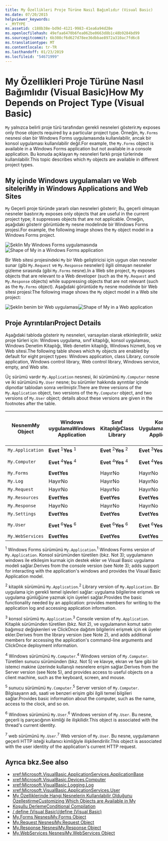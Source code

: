 ```yaml
---
title: My Özellikleri Proje Türüne Nasıl Bağımlıdır (Visual Basic)
ms.date: 07/20/2015
helpviewer_keywords:
- _MYTYPE
ms.assetid: c188b38e-bd9d-4121-9983-41ea6a94d28e
ms.openlocfilehash: 49efaa6470b6fea062be0663d8b1c48b9284bd99
ms.sourcegitcommit: 6b308cf6d627d78ee36dbbae8972a310ac7fd6c8
ms.translationtype: MT
ms.contentlocale: tr-TR
ms.lasthandoff: 01/23/2019
ms.locfileid: "54671999"
---
```

# <a name="how-my-depends-on-project-type-visual-basic"></a><span data-ttu-id="066c3-102">My Özellikleri Proje Türüne Nasıl Bağımlıdır (Visual Basic)</span><span class="sxs-lookup"><span data-stu-id="066c3-102">How My Depends on Project Type (Visual Basic)</span></span>
<span data-ttu-id="066c3-103">`My` yalnızca belirli proje türü tarafından gerekli nesneleri gösterir.</span><span class="sxs-lookup"><span data-stu-id="066c3-103">`My` exposes only those objects required by a particular project type.</span></span> <span data-ttu-id="066c3-104">Örneğin, `My.Forms` nesnesi olan bir Windows Forms uygulamasında kullanılabilir, ancak bir konsol uygulaması kullanılabilir değil.</span><span class="sxs-lookup"><span data-stu-id="066c3-104">For example, the `My.Forms` object is available in a Windows Forms application but not available in a console application.</span></span> <span data-ttu-id="066c3-105">Bu konuda açıklayan `My` nesneleri farklı proje türlerinde kullanılabilir.</span><span class="sxs-lookup"><span data-stu-id="066c3-105">This topic describes which `My` objects are available in different project types.</span></span>  
  
## <a name="my-in-windows-applications-and-web-sites"></a><span data-ttu-id="066c3-106">My içinde Windows uygulamaları ve Web siteleri</span><span class="sxs-lookup"><span data-stu-id="066c3-106">My in Windows Applications and Web Sites</span></span>  
 <span data-ttu-id="066c3-107">`My` Geçerli proje türünde yararlı olan nesneleri gösterir; Bu, geçerli olmayan nesneler bastırır.</span><span class="sxs-lookup"><span data-stu-id="066c3-107">`My` exposes only objects that are useful in the current project type; it suppresses objects that are not applicable.</span></span> <span data-ttu-id="066c3-108">Örneğin, aşağıdaki gösterir görüntüde `My` nesne modelinde bir Windows Forms projesi.</span><span class="sxs-lookup"><span data-stu-id="066c3-108">For example, the following image shows the `My` object model in a Windows Forms project.</span></span>  
  
 <span data-ttu-id="066c3-109">![Şeklin My Windows Forms uygulamasında](../../../visual-basic/developing-apps/development-with-my/media/myinwinform.png "MyInWinForm")</span><span class="sxs-lookup"><span data-stu-id="066c3-109">![Shape of My in a Windows Forms application](../../../visual-basic/developing-apps/development-with-my/media/myinwinform.png "MyInWinForm")</span></span>  
  
 <span data-ttu-id="066c3-110">Bir Web sitesi projesindeki `My` bir Web geliştiricisi için uygun olan nesneler sunar (gibi `My.Request` ve `My.Response` nesneleri) ilgili olmayan nesneler gizleme sırasında (gibi `My.Forms` nesne).</span><span class="sxs-lookup"><span data-stu-id="066c3-110">In a Web site project, `My` exposes objects that are relevant to a Web developer (such as the `My.Request` and `My.Response` objects) while suppressing objects that are not relevant (such as the `My.Forms` object).</span></span> <span data-ttu-id="066c3-111">Aşağıdaki görüntüde `My` nesne modelinde bir Web sitesi projesi:</span><span class="sxs-lookup"><span data-stu-id="066c3-111">The following image shows the `My` object model in a Web site project:</span></span>  
  
 <span data-ttu-id="066c3-112">![Şeklin benim bir Web uygulaması](../../../visual-basic/developing-apps/development-with-my/media/myinweb.png "MyInWeb")</span><span class="sxs-lookup"><span data-stu-id="066c3-112">![Shape of My in a Web application](../../../visual-basic/developing-apps/development-with-my/media/myinweb.png "MyInWeb")</span></span>  
  
## <a name="project-details"></a><span data-ttu-id="066c3-113">Proje Ayrıntıları</span><span class="sxs-lookup"><span data-stu-id="066c3-113">Project Details</span></span>  
 <span data-ttu-id="066c3-114">Aşağıdaki tabloda gösterir `My` nesneleri, varsayılan olarak etkinleştirilir, sekiz proje türleri için: Windows uygulama, sınıf kitaplığı, konsol uygulaması, Windows Denetim Kitaplığı, Web denetim kitaplığı, Windows hizmeti, boş ve Web sitesi.</span><span class="sxs-lookup"><span data-stu-id="066c3-114">The following table shows which `My` objects are enabled by default for eight project types: Windows application, class Library, console application, Windows control library, Web control library, Windows service, empty, and Web site.</span></span>  
  
 <span data-ttu-id="066c3-115">Üç sürümü vardır `My.Application` nesnesi, iki sürümünü `My.Computer` nesne ve iki sürümünü `My.User` nesne; bu sürümler hakkında ayrıntılar içinde dipnotlar tablodan sonra verilmiştir.</span><span class="sxs-lookup"><span data-stu-id="066c3-115">There are three versions of the `My.Application` object, two versions of the `My.Computer` object, and two versions of `My.User` object; details about these versions are given in the footnotes after the table.</span></span>  
  
|<span data-ttu-id="066c3-116">Nesnem</span><span class="sxs-lookup"><span data-stu-id="066c3-116">My Object</span></span>|<span data-ttu-id="066c3-117">Windows uygulama</span><span class="sxs-lookup"><span data-stu-id="066c3-117">Windows Application</span></span>|<span data-ttu-id="066c3-118">Sınıf Kitaplığı</span><span class="sxs-lookup"><span data-stu-id="066c3-118">Class Library</span></span>|<span data-ttu-id="066c3-119">Konsol Uygulaması</span><span class="sxs-lookup"><span data-stu-id="066c3-119">Console Application</span></span>|<span data-ttu-id="066c3-120">Windows Denetim Kitaplığı</span><span class="sxs-lookup"><span data-stu-id="066c3-120">Windows Control Library</span></span>|<span data-ttu-id="066c3-121">Web Denetim Kitaplığı</span><span class="sxs-lookup"><span data-stu-id="066c3-121">Web Control Library</span></span>|<span data-ttu-id="066c3-122">Windows Hizmeti</span><span class="sxs-lookup"><span data-stu-id="066c3-122">Windows Service</span></span>|<span data-ttu-id="066c3-123">boş</span><span class="sxs-lookup"><span data-stu-id="066c3-123">Empty</span></span>|<span data-ttu-id="066c3-124">Web Sitesi</span><span class="sxs-lookup"><span data-stu-id="066c3-124">Web Site</span></span>|  
|---|---|---|---|---|---|---|---|---|  
|`My.Application`|<span data-ttu-id="066c3-125">**Evet** <sup>1</sup></span><span class="sxs-lookup"><span data-stu-id="066c3-125">**Yes** <sup>1</sup></span></span>|<span data-ttu-id="066c3-126">**Evet** <sup>2</sup></span><span class="sxs-lookup"><span data-stu-id="066c3-126">**Yes** <sup>2</sup></span></span>|<span data-ttu-id="066c3-127">**Evet** <sup>3</sup></span><span class="sxs-lookup"><span data-stu-id="066c3-127">**Yes** <sup>3</sup></span></span>|<span data-ttu-id="066c3-128">**Evet** <sup>2</sup></span><span class="sxs-lookup"><span data-stu-id="066c3-128">**Yes** <sup>2</sup></span></span>|<span data-ttu-id="066c3-129">Hayır</span><span class="sxs-lookup"><span data-stu-id="066c3-129">No</span></span>|<span data-ttu-id="066c3-130">**Evet** <sup>3</sup></span><span class="sxs-lookup"><span data-stu-id="066c3-130">**Yes** <sup>3</sup></span></span>|<span data-ttu-id="066c3-131">Hayır</span><span class="sxs-lookup"><span data-stu-id="066c3-131">No</span></span>|<span data-ttu-id="066c3-132">Hayır</span><span class="sxs-lookup"><span data-stu-id="066c3-132">No</span></span>|  
|`My.Computer`|<span data-ttu-id="066c3-133">**Evet** <sup>4</sup></span><span class="sxs-lookup"><span data-stu-id="066c3-133">**Yes** <sup>4</sup></span></span>|<span data-ttu-id="066c3-134">**Evet** <sup>4</sup></span><span class="sxs-lookup"><span data-stu-id="066c3-134">**Yes** <sup>4</sup></span></span>|<span data-ttu-id="066c3-135">**Evet** <sup>4</sup></span><span class="sxs-lookup"><span data-stu-id="066c3-135">**Yes** <sup>4</sup></span></span>|<span data-ttu-id="066c3-136">**Evet** <sup>4</sup></span><span class="sxs-lookup"><span data-stu-id="066c3-136">**Yes** <sup>4</sup></span></span>|<span data-ttu-id="066c3-137">**Evet** <sup>5</sup></span><span class="sxs-lookup"><span data-stu-id="066c3-137">**Yes** <sup>5</sup></span></span>|<span data-ttu-id="066c3-138">**Evet** <sup>4</sup></span><span class="sxs-lookup"><span data-stu-id="066c3-138">**Yes** <sup>4</sup></span></span>|<span data-ttu-id="066c3-139">Hayır</span><span class="sxs-lookup"><span data-stu-id="066c3-139">No</span></span>|<span data-ttu-id="066c3-140">**Evet** <sup>5</sup></span><span class="sxs-lookup"><span data-stu-id="066c3-140">**Yes** <sup>5</sup></span></span>|  
|`My.Forms`|<span data-ttu-id="066c3-141">**Evet**</span><span class="sxs-lookup"><span data-stu-id="066c3-141">**Yes**</span></span>|<span data-ttu-id="066c3-142">Hayır</span><span class="sxs-lookup"><span data-stu-id="066c3-142">No</span></span>|<span data-ttu-id="066c3-143">Hayır</span><span class="sxs-lookup"><span data-stu-id="066c3-143">No</span></span>|<span data-ttu-id="066c3-144">**Evet**</span><span class="sxs-lookup"><span data-stu-id="066c3-144">**Yes**</span></span>|<span data-ttu-id="066c3-145">Hayır</span><span class="sxs-lookup"><span data-stu-id="066c3-145">No</span></span>|<span data-ttu-id="066c3-146">Hayır</span><span class="sxs-lookup"><span data-stu-id="066c3-146">No</span></span>|<span data-ttu-id="066c3-147">Hayır</span><span class="sxs-lookup"><span data-stu-id="066c3-147">No</span></span>|<span data-ttu-id="066c3-148">Hayır</span><span class="sxs-lookup"><span data-stu-id="066c3-148">No</span></span>|  
|`My.Log`|<span data-ttu-id="066c3-149">Hayır</span><span class="sxs-lookup"><span data-stu-id="066c3-149">No</span></span>|<span data-ttu-id="066c3-150">Hayır</span><span class="sxs-lookup"><span data-stu-id="066c3-150">No</span></span>|<span data-ttu-id="066c3-151">Hayır</span><span class="sxs-lookup"><span data-stu-id="066c3-151">No</span></span>|<span data-ttu-id="066c3-152">Hayır</span><span class="sxs-lookup"><span data-stu-id="066c3-152">No</span></span>|<span data-ttu-id="066c3-153">Hayır</span><span class="sxs-lookup"><span data-stu-id="066c3-153">No</span></span>|<span data-ttu-id="066c3-154">Hayır</span><span class="sxs-lookup"><span data-stu-id="066c3-154">No</span></span>|<span data-ttu-id="066c3-155">Hayır</span><span class="sxs-lookup"><span data-stu-id="066c3-155">No</span></span>|<span data-ttu-id="066c3-156">**Evet**</span><span class="sxs-lookup"><span data-stu-id="066c3-156">**Yes**</span></span>|  
|`My.Request`|<span data-ttu-id="066c3-157">Hayır</span><span class="sxs-lookup"><span data-stu-id="066c3-157">No</span></span>|<span data-ttu-id="066c3-158">Hayır</span><span class="sxs-lookup"><span data-stu-id="066c3-158">No</span></span>|<span data-ttu-id="066c3-159">Hayır</span><span class="sxs-lookup"><span data-stu-id="066c3-159">No</span></span>|<span data-ttu-id="066c3-160">Hayır</span><span class="sxs-lookup"><span data-stu-id="066c3-160">No</span></span>|<span data-ttu-id="066c3-161">Hayır</span><span class="sxs-lookup"><span data-stu-id="066c3-161">No</span></span>|<span data-ttu-id="066c3-162">Hayır</span><span class="sxs-lookup"><span data-stu-id="066c3-162">No</span></span>|<span data-ttu-id="066c3-163">Hayır</span><span class="sxs-lookup"><span data-stu-id="066c3-163">No</span></span>|<span data-ttu-id="066c3-164">**Evet**</span><span class="sxs-lookup"><span data-stu-id="066c3-164">**Yes**</span></span>|  
|`My.Resources`|<span data-ttu-id="066c3-165">**Evet**</span><span class="sxs-lookup"><span data-stu-id="066c3-165">**Yes**</span></span>|<span data-ttu-id="066c3-166">**Evet**</span><span class="sxs-lookup"><span data-stu-id="066c3-166">**Yes**</span></span>|<span data-ttu-id="066c3-167">**Evet**</span><span class="sxs-lookup"><span data-stu-id="066c3-167">**Yes**</span></span>|<span data-ttu-id="066c3-168">**Evet**</span><span class="sxs-lookup"><span data-stu-id="066c3-168">**Yes**</span></span>|<span data-ttu-id="066c3-169">**Evet**</span><span class="sxs-lookup"><span data-stu-id="066c3-169">**Yes**</span></span>|<span data-ttu-id="066c3-170">**Evet**</span><span class="sxs-lookup"><span data-stu-id="066c3-170">**Yes**</span></span>|<span data-ttu-id="066c3-171">Hayır</span><span class="sxs-lookup"><span data-stu-id="066c3-171">No</span></span>|<span data-ttu-id="066c3-172">Hayır</span><span class="sxs-lookup"><span data-stu-id="066c3-172">No</span></span>|  
|`My.Response`|<span data-ttu-id="066c3-173">Hayır</span><span class="sxs-lookup"><span data-stu-id="066c3-173">No</span></span>|<span data-ttu-id="066c3-174">Hayır</span><span class="sxs-lookup"><span data-stu-id="066c3-174">No</span></span>|<span data-ttu-id="066c3-175">Hayır</span><span class="sxs-lookup"><span data-stu-id="066c3-175">No</span></span>|<span data-ttu-id="066c3-176">Hayır</span><span class="sxs-lookup"><span data-stu-id="066c3-176">No</span></span>|<span data-ttu-id="066c3-177">Hayır</span><span class="sxs-lookup"><span data-stu-id="066c3-177">No</span></span>|<span data-ttu-id="066c3-178">Hayır</span><span class="sxs-lookup"><span data-stu-id="066c3-178">No</span></span>|<span data-ttu-id="066c3-179">Hayır</span><span class="sxs-lookup"><span data-stu-id="066c3-179">No</span></span>|<span data-ttu-id="066c3-180">**Evet**</span><span class="sxs-lookup"><span data-stu-id="066c3-180">**Yes**</span></span>|  
|`My.Settings`|<span data-ttu-id="066c3-181">**Evet**</span><span class="sxs-lookup"><span data-stu-id="066c3-181">**Yes**</span></span>|<span data-ttu-id="066c3-182">**Evet**</span><span class="sxs-lookup"><span data-stu-id="066c3-182">**Yes**</span></span>|<span data-ttu-id="066c3-183">**Evet**</span><span class="sxs-lookup"><span data-stu-id="066c3-183">**Yes**</span></span>|<span data-ttu-id="066c3-184">**Evet**</span><span class="sxs-lookup"><span data-stu-id="066c3-184">**Yes**</span></span>|<span data-ttu-id="066c3-185">**Evet**</span><span class="sxs-lookup"><span data-stu-id="066c3-185">**Yes**</span></span>|<span data-ttu-id="066c3-186">**Evet**</span><span class="sxs-lookup"><span data-stu-id="066c3-186">**Yes**</span></span>|<span data-ttu-id="066c3-187">Hayır</span><span class="sxs-lookup"><span data-stu-id="066c3-187">No</span></span>|<span data-ttu-id="066c3-188">Hayır</span><span class="sxs-lookup"><span data-stu-id="066c3-188">No</span></span>|  
|`My.User`|<span data-ttu-id="066c3-189">**Evet** <sup>6</sup></span><span class="sxs-lookup"><span data-stu-id="066c3-189">**Yes** <sup>6</sup></span></span>|<span data-ttu-id="066c3-190">**Evet** <sup>6</sup></span><span class="sxs-lookup"><span data-stu-id="066c3-190">**Yes** <sup>6</sup></span></span>|<span data-ttu-id="066c3-191">**Evet** <sup>6</sup></span><span class="sxs-lookup"><span data-stu-id="066c3-191">**Yes** <sup>6</sup></span></span>|<span data-ttu-id="066c3-192">**Evet** <sup>6</sup></span><span class="sxs-lookup"><span data-stu-id="066c3-192">**Yes** <sup>6</sup></span></span>|<span data-ttu-id="066c3-193">**Evet** <sup>7</sup></span><span class="sxs-lookup"><span data-stu-id="066c3-193">**Yes** <sup>7</sup></span></span>|<span data-ttu-id="066c3-194">**Evet** <sup>6</sup></span><span class="sxs-lookup"><span data-stu-id="066c3-194">**Yes** <sup>6</sup></span></span>|<span data-ttu-id="066c3-195">Hayır</span><span class="sxs-lookup"><span data-stu-id="066c3-195">No</span></span>|<span data-ttu-id="066c3-196">**Evet** <sup>7</sup></span><span class="sxs-lookup"><span data-stu-id="066c3-196">**Yes** <sup>7</sup></span></span>|  
|`My.WebServices`|<span data-ttu-id="066c3-197">**Evet**</span><span class="sxs-lookup"><span data-stu-id="066c3-197">**Yes**</span></span>|<span data-ttu-id="066c3-198">**Evet**</span><span class="sxs-lookup"><span data-stu-id="066c3-198">**Yes**</span></span>|<span data-ttu-id="066c3-199">**Evet**</span><span class="sxs-lookup"><span data-stu-id="066c3-199">**Yes**</span></span>|<span data-ttu-id="066c3-200">**Evet**</span><span class="sxs-lookup"><span data-stu-id="066c3-200">**Yes**</span></span>|<span data-ttu-id="066c3-201">**Evet**</span><span class="sxs-lookup"><span data-stu-id="066c3-201">**Yes**</span></span>|<span data-ttu-id="066c3-202">**Evet**</span><span class="sxs-lookup"><span data-stu-id="066c3-202">**Yes**</span></span>|<span data-ttu-id="066c3-203">Hayır</span><span class="sxs-lookup"><span data-stu-id="066c3-203">No</span></span>|<span data-ttu-id="066c3-204">Hayır</span><span class="sxs-lookup"><span data-stu-id="066c3-204">No</span></span>|  
  
 <span data-ttu-id="066c3-205"><sup>1</sup> Windows Forms sürümünü `My.Application`.</span><span class="sxs-lookup"><span data-stu-id="066c3-205"><sup>1</sup> Windows Forms version of `My.Application`.</span></span> <span data-ttu-id="066c3-206">Konsol sürümünden türetilen (bkz. Not 3); uygulamanın windows ile etkileşim kurmak için destek ekler ve Visual Basic uygulama modeli sağlar.</span><span class="sxs-lookup"><span data-stu-id="066c3-206">Derives from the console version (see Note 3); adds support for interacting with the application's windows and provides the Visual Basic Application model.</span></span>  
  
 <span data-ttu-id="066c3-207"><sup>2</sup> kitaplık sürümünü `My.Application`.</span><span class="sxs-lookup"><span data-stu-id="066c3-207"><sup>2</sup> Library version of `My.Application`.</span></span> <span data-ttu-id="066c3-208">Bir uygulama için gerekli temel işlevleri sağlar: uygulama bilgilerine erişmek ve uygulama günlüğüne yazmak için üyeleri sağlar.</span><span class="sxs-lookup"><span data-stu-id="066c3-208">Provides the basic functionality needed by an application: provides members for writing to the application log and accessing application information.</span></span>  
  
 <span data-ttu-id="066c3-209"><sup>3</sup> konsol sürümü `My.Application`.</span><span class="sxs-lookup"><span data-stu-id="066c3-209"><sup>3</sup> Console version of `My.Application`.</span></span> <span data-ttu-id="066c3-210">Kitaplık sürümünden türetilen (bkz. Not 2), ve uygulamanın komut satırı bağımsız değişkenleri ve ClickOnce dağıtım bilgilerini erişmek için ek üyeler ekler.</span><span class="sxs-lookup"><span data-stu-id="066c3-210">Derives from the library version (see Note 2), and adds additional members for accessing the application's command-line arguments and ClickOnce deployment information.</span></span>  
  
 <span data-ttu-id="066c3-211"><sup>4</sup> Windows sürümünü `My.Computer`.</span><span class="sxs-lookup"><span data-stu-id="066c3-211"><sup>4</sup> Windows version of `My.Computer`.</span></span> <span data-ttu-id="066c3-212">Türetilen sunucu sürümünden (bkz. Not 5) ve klavye, ekran ve fare gibi bir istemci makine üzerinde kullanışlı nesnelere erişim sağlar.</span><span class="sxs-lookup"><span data-stu-id="066c3-212">Derives from the Server version (see Note 5), and provides access to useful objects on a client machine, such as the keyboard, screen, and mouse.</span></span>  
  
 <span data-ttu-id="066c3-213"><sup>5</sup> sunucu sürümünü `My.Computer`.</span><span class="sxs-lookup"><span data-stu-id="066c3-213"><sup>5</sup> Server version of `My.Computer`.</span></span> <span data-ttu-id="066c3-214">Bilgisayarın adı, saati ve benzeri erişim gibi ilgili temel bilgileri sağlar.</span><span class="sxs-lookup"><span data-stu-id="066c3-214">Provides basic information about the computer, such as the name, access to the clock, and so on.</span></span>  
  
 <span data-ttu-id="066c3-215"><sup>6</sup> Windows sürümünü `My.User`.</span><span class="sxs-lookup"><span data-stu-id="066c3-215"><sup>6</sup> Windows version of `My.User`.</span></span> <span data-ttu-id="066c3-216">Bu nesne, geçerli iş parçacığının kimliği ile ilişkilidir.</span><span class="sxs-lookup"><span data-stu-id="066c3-216">This object is associated with the thread's current identity.</span></span>  
  
 <span data-ttu-id="066c3-217"><sup>7</sup> web sürümünü `My.User`.</span><span class="sxs-lookup"><span data-stu-id="066c3-217"><sup>7</sup> Web version of `My.User`.</span></span> <span data-ttu-id="066c3-218">Bu nesne, uygulamanın geçerli HTTP isteği kullanıcı kimliğiyle ilişkilendirilir.</span><span class="sxs-lookup"><span data-stu-id="066c3-218">This object is associated with the user identity of the application's current HTTP request.</span></span>  
  
## <a name="see-also"></a><span data-ttu-id="066c3-219">Ayrıca bkz.</span><span class="sxs-lookup"><span data-stu-id="066c3-219">See also</span></span>
- <xref:Microsoft.VisualBasic.ApplicationServices.ApplicationBase>
- <xref:Microsoft.VisualBasic.Devices.Computer>
- <xref:Microsoft.VisualBasic.Logging.Log>
- <xref:Microsoft.VisualBasic.ApplicationServices.User>
- [<span data-ttu-id="066c3-220">My Özelliklerinde Hangi Nesnelerin Kullanılabilir Olduğunu Özelleştirme</span><span class="sxs-lookup"><span data-stu-id="066c3-220">Customizing Which Objects are Available in My</span></span>](../../../visual-basic/developing-apps/customizing-extending-my/customizing-which-objects-are-available-in-my.md)
- [<span data-ttu-id="066c3-221">Koşullu Derleme</span><span class="sxs-lookup"><span data-stu-id="066c3-221">Conditional Compilation</span></span>](../../../visual-basic/programming-guide/program-structure/conditional-compilation.md)
- [<span data-ttu-id="066c3-222">/ define (Visual Basic)</span><span class="sxs-lookup"><span data-stu-id="066c3-222">/define (Visual Basic)</span></span>](../../../visual-basic/reference/command-line-compiler/define.md)
- [<span data-ttu-id="066c3-223">My.Forms Nesnesi</span><span class="sxs-lookup"><span data-stu-id="066c3-223">My.Forms Object</span></span>](../../../visual-basic/language-reference/objects/my-forms-object.md)
- [<span data-ttu-id="066c3-224">My.Request Nesnesi</span><span class="sxs-lookup"><span data-stu-id="066c3-224">My.Request Object</span></span>](../../../visual-basic/language-reference/objects/my-request-object.md)
- [<span data-ttu-id="066c3-225">My.Response Nesnesi</span><span class="sxs-lookup"><span data-stu-id="066c3-225">My.Response Object</span></span>](../../../visual-basic/language-reference/objects/my-response-object.md)
- [<span data-ttu-id="066c3-226">My.WebServices Nesnesi</span><span class="sxs-lookup"><span data-stu-id="066c3-226">My.WebServices Object</span></span>](../../../visual-basic/language-reference/objects/my-webservices-object.md)
